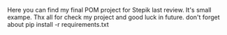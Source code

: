 Here you can find my final POM project for Stepik last review. It's small exampe. Thx all for check my project and good luck in future. don't forget about pip install -r requirements.txt
